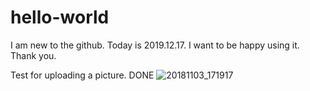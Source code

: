 # hello-world

I am new to the github. Today is 2019.12.17.
I want to be happy using it. Thank you.

Test for uploading a picture.
DONE
![20181103_171917](https://user-images.githubusercontent.com/31683235/71145265-58328000-2264-11ea-8a3b-5eee0a503085.jpg)
